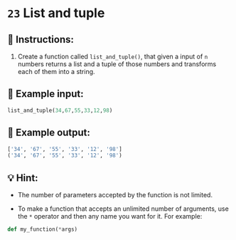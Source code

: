 # `23` List and tuple

## 📝 Instructions:

1. Create a function called `list_and_tuple()`, that given a input of `n` numbers returns a list and a tuple of those numbers and transforms each of them into a string.

## 📎 Example input:

```py
list_and_tuple(34,67,55,33,12,98)
```

## 📎 Example output:

```py
['34', '67', '55', '33', '12', '98']
('34', '67', '55', '33', '12', '98')
```

## 💡 Hint:

+ The number of parameters accepted by the function is not limited.

+ To make a function that accepts an unlimited number of arguments, use the `*` operator and then any name you want for it. For example:

```py
def my_function(*args)
```
